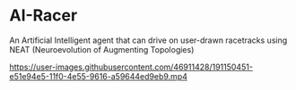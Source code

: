 # AI-Racer
An Artificial Intelligent agent that can drive on user-drawn racetracks using NEAT (Neuroevolution of Augmenting Topologies)

https://user-images.githubusercontent.com/46911428/191150451-e51e94e5-11f0-4e55-9616-a59644ed9eb9.mp4
